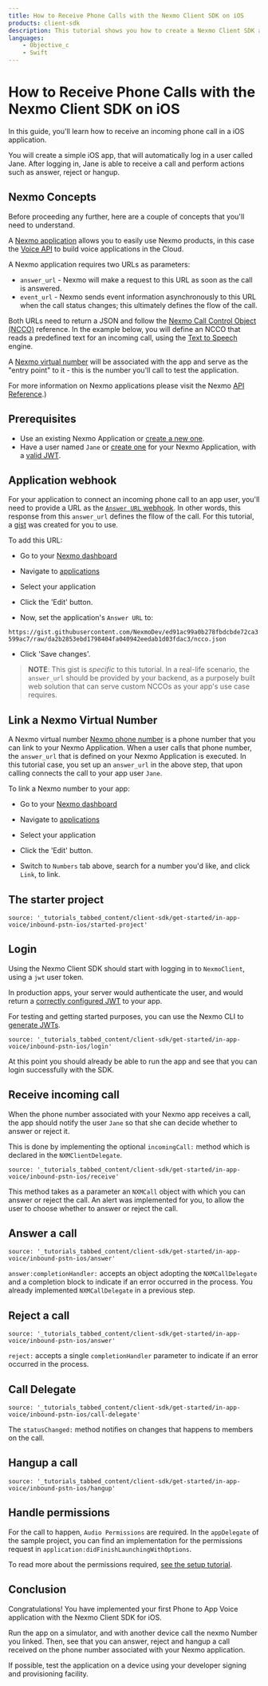 ```yaml
---
title: How to Receive Phone Calls with the Nexmo Client SDK on iOS
products: client-sdk
description: This tutorial shows you how to create a Nexmo Client SDK application that can receive phone calls on iOS.
languages:
    - Objective_c
    - Swift
---
```



# How to Receive Phone Calls with the Nexmo Client SDK on iOS

In this guide, you'll learn how to receive an incoming phone call in a iOS application. 

You will create a simple iOS app, that will automatically log in a user called Jane. After logging in, Jane is able to receive a call and perform actions such as answer, reject or hangup.


## Nexmo Concepts

Before proceeding any further, here are a couple of concepts that you'll need to understand.

A [Nexmo application](/concepts/guides/applications) allows you to easily use Nexmo products, in this case the [Voice API](/voice/voice-api/overview) to build voice applications in the Cloud.

A Nexmo application requires two URLs as parameters:

* `answer_url` - Nexmo will make a request to this URL as soon as the call is answered.
* `event_url` - Nexmo sends event information asynchronously to this URL when the call status changes; this ultimately defines the flow of the call.

Both URLs need to return a JSON and follow the [Nexmo Call Control Object (NCCO)](/voice/voice-api/ncco-reference) reference. In the example below, you will define an NCCO that reads a predefined text for an incoming call, using the [Text to Speech](/voice-api/guides/text-to-speech) engine.

A [Nexmo virtual number](/numbers/overview) will be associated with the app and serve as the "entry point" to it - this is the number you'll call to test the application.

For more information on Nexmo applications please visit the Nexmo [API Reference](/api/application).)


## Prerequisites

- Use an existing Nexmo Application or [create a new one](/tutorials/client-sdk-generate-test-credentials).
- Have a user named `Jane` or [create one](/tutorials/client-sdk-generate-test-credentials#create-a-user) for your Nexmo Application, with a [valid JWT](/tutorials/client-sdk-generate-test-credentials).


## Application webhook

For your application to connect an incoming phone call to an app user, you'll need to provide a URL as the [`Answer URL` webhook](/voice/voice-api/webhook-reference#answer-webhook). In other words, this response from this `answer_url` defines the fllow of the call. For this tutorial, a [gist](https://gist.github.com/NexmoDev/ed91ac99a0b278fbdcbde72ca3599ac7) was created for you to use.

To add this URL: 
* Go to your [Nexmo dashboard](https://dashboard.nexmo.com)
* Navigate to [applications](https://dashboard.nexmo.com/voice/your-applications)
* Select your application
* Click the 'Edit' button.

* Now, set the application's `Answer URL` to: 

`https://gist.githubusercontent.com/NexmoDev/ed91ac99a0b278fbdcbde72ca3599ac7/raw/da2b2853ebd1798404fa040942eedab1d03fdac3/ncco.json`

* Click 'Save changes'.

> **NOTE**: This gist is *specific* to this tutorial. In a real-life scenario, the `answer_url` should be provided by your backend, as a purposely built web solution that can serve custom NCCOs as your app's use case requires.


## Link a Nexmo Virtual Number

A Nexmo virtual number [Nexmo phone number](/numbers/guides/numbers) is a phone number that you can link to your Nexmo Application. When a user calls that phone number, the `answer_url` that is defined on your Nexmo Application is executed. In this tutorial case, you set up an `answer_url` in the above step, that upon calling connects the call to your app user `Jane`.

To link a Nexmo number to your app:

* Go to your [Nexmo dashboard](https://dashboard.nexmo.com)
* Navigate to [applications](https://dashboard.nexmo.com/voice/your-applications)
* Select your application
* Click the 'Edit' button.

* Switch to `Numbers` tab above, search for a number you'd like, and click `Link`, to link.

## The starter project

```tabbed_content
source: '_tutorials_tabbed_content/client-sdk/get-started/in-app-voice/inbound-pstn-ios/started-project'
```

## Login

Using the Nexmo Client SDK should start with logging in to `NexmoClient`, using a `jwt` user token.

In production apps, your server would authenticate the user, and would return a [correctly configured JWT](/client-sdk/concepts/jwt-acl) to your app.

For testing and getting started purposes, you can use the Nexmo CLI to [generate JWTs](/tutorials/client-sdk-generate-test-credentials).

```tabbed_content
source: '_tutorials_tabbed_content/client-sdk/get-started/in-app-voice/inbound-pstn-ios/login'
```

At this point you should already be able to run the app and see that you can login successfully with the SDK.


## Receive incoming call

When the phone number associated with your Nexmo app receives a call, the app should notify the user `Jane` so that she can decide whether to answer or reject it.

This is done by implementing the optional `incomingCall:` method which is declared in the `NXMClientDelegate`.

```tabbed_content
source: '_tutorials_tabbed_content/client-sdk/get-started/in-app-voice/inbound-pstn-ios/receive'
```

This method takes as a parameter an `NXMCall` object with which you can answer or reject the call. An alert was implemented for you, to allow the user to choose whether to answer or reject the call.


## Answer a call

```tabbed_content
source: '_tutorials_tabbed_content/client-sdk/get-started/in-app-voice/inbound-pstn-ios/answer'
```

`answer:completionHandler:` accepts an object adopting the `NXMCallDelegate` and a completion block to indicate if an error occurred in the process. You already implemented `NXMCallDelegate` in a previous step.


## Reject a call

```tabbed_content
source: '_tutorials_tabbed_content/client-sdk/get-started/in-app-voice/inbound-pstn-ios/answer'
```

`reject:` accepts a single `completionHandler` parameter to indicate if an error occurred in the process.


## Call Delegate

```tabbed_content
source: '_tutorials_tabbed_content/client-sdk/get-started/in-app-voice/inbound-pstn-ios/call-delegate'
```

The `statusChanged:` method notifies on changes that happens to members on the call.  


## Hangup a call

```tabbed_content
source: '_tutorials_tabbed_content/client-sdk/get-started/in-app-voice/inbound-pstn-ios/hangup'
```


## Handle permissions

For the call to happen, `Audio Permissions` are required. In the `appDelegate` of the sample project, you can find an implementation for the permissions request in `application:didFinishLaunchingWithOptions`.  

To read more about the permissions required, [see the setup tutorial](/tutorials/client-sdk-ios-add-sdk-to-your-app#add-permissions).


## Conclusion

Congratulations! You have implemented your first Phone to App Voice application with the Nexmo Client SDK for iOS.

Run the app on a simulator, and with another device call the nexmo Number you linked. Then, see that you can answer, reject and hangup a call received on the phone number associated with your Nexmo application.

If possible, test the application on a device using your developer signing and provisioning facility.

